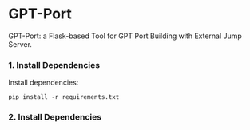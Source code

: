 # GPT-Port
GPT-Port: a Flask-based Tool for GPT Port Building with External Jump Server.

### 1. Install Dependencies

Install dependencies:
```
pip install -r requirements.txt
```

### 2. Install Dependencies